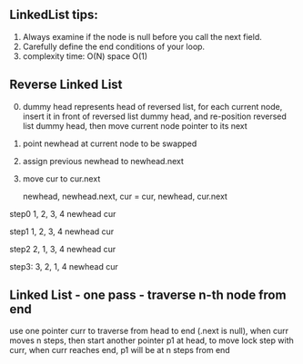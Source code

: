 ## LinkedList tips:
1. Always examine if the node is null before you call the next field.
2. Carefully define the end conditions of your loop.
3. complexity time: O(N) space O(1)
## Reverse Linked List
0. dummy head represents head of reversed list, for each current node, insert it in front of reversed list dummy head, and re-position reversed list dummy head, then move current node pointer to its next
1. point newhead at current node to be swapped
2. assign previous newhead to newhead.next
3. move cur to cur.next

    newhead, newhead.next, cur = cur, newhead, cur.next

step0      1,      2,     3,     4
        newhead
           cur

step1      1,      2,     3,     4
        newhead   cur

step2      2,      1,     3,     4
        newhead          cur

step3:     3,      2,     1,     4
        newhead                  cur

## Linked List - one pass - traverse n-th node from end

use one pointer curr to traverse from head to end (.next is null),
when curr moves n steps, then start another pointer p1 at head,
to move lock step with curr, when curr reaches end, p1 will be at n steps from end
